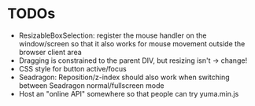 # TODOs

* ResizableBoxSelection: register the mouse handler on the window/screen so that it also
  works for mouse movement outside the browser client area
* Dragging is constrained to the parent DIV, but resizing isn't -> change!
* CSS style for button active/focus
* Seadragon: Reposition/z-index should also work when switching between 
  Seadragon normal/fullscreen mode
* Host an "online API" somewhere so that people can try yuma.min.js
